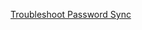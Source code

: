 [Troubleshoot Password Sync](https://docs.microsoft.com/en-us/azure/active-directory/hybrid/tshoot-connect-password-hash-synchronization)
